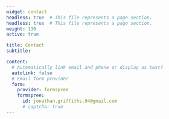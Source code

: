 ```yaml
---
widget: contact
headless: true  # This file represents a page section.
headless: true  # This file represents a page section.
weight: 130
active: true

title: Contact
subtitle:

content:
  # Automatically link email and phone or display as text?
  autolink: false
  # Email form provider
  form:
    provider: formspree
    formspree: 
      id: jonathan.griffiths.94@gmail.com
      # captcha: true
---
```

